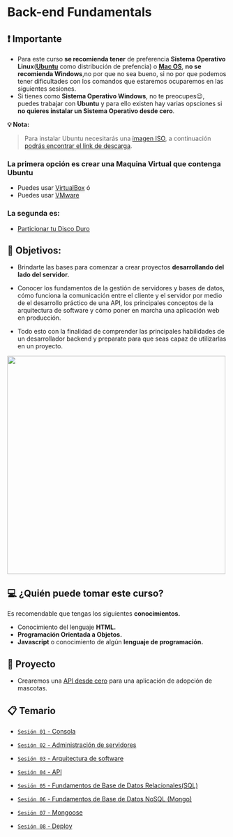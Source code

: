 # Back-end Fundamentals

## ❗ Importante

+ Para este curso **se recomienda tener** de preferencia **Sistema Operativo Linux**(**[Ubuntu](https://ubuntu.com)** como distribución de prefencia) o **[Mac OS](https://www.apple.com/mx/macos/what-is/)**, **no se recomienda Windows**,no por que no sea bueno, si no por que podemos tener dificultades con los comandos que estaremos ocuparemos en las siguientes sesiones.
+ Si tienes como **Sistema Operativo Windows**, no te preocupes😉, puedes trabajar con **Ubuntu** y para ello existen hay varias opsciones si **no quieres instalar un Sistema Operativo desde cero**.

**💡 Nota:**

>Para instalar Ubuntu necesitarás una [imagen ISO](https://www.aboutespanol.com/que-es-una-imagen-iso-3507896), a  continuación [podrás encontrar el link de descarga](https://ubuntu.com/download/desktop).

  ### La primera opción es crear una Maquina Virtual que contenga Ubuntu
  + Puedes usar [VirtualBox](https://www.genbeta.com/paso-a-paso/como-crear-una-maquina-virtual-en-windows-para-ejecutar-linux) ó
  + Puedes usar [VMware](https://www.codigonaranja.com/instalar-linux-windows-10-usando-una-maquina-virtual)
  ### La segunda es:
  + [Particionar tu Disco Duro](https://www.xataka.com/basics/particiones-de-disco-duro-que-son-y-como-hacerlas-en-windows)

## 🎯 Objetivos:

- Brindarte las bases para comenzar a crear proyectos **desarrollando del lado del servidor.**

- Conocer los fundamentos de la gestión de servidores y bases de datos, cómo funciona la comunicación entre el cliente y el servidor por medio de el desarrollo práctico de una API, los principales conceptos de la arquitectura de software y cómo poner en marcha una aplicación web en producción.

- Todo esto con la finalidad de comprender las principales habilidades de un desarrollador backend y preparate para que seas capaz de utilizarlas en un proyecto.

<img src="http://imgfz.com/i/zBy7oYL.png" width="500">

## 💻 ¿Quién puede tomar este curso?
Es recomendable que tengas los siguientes **conocimientos.**
- Conocimiento del lenguaje **HTML.**
- **Programación Orientada a Objetos.**
- **Javascript** o conocimiento de algún **lenguaje de programación.**

## 🚀 Proyecto

- Crearemos una [API desde cero](./Sesion-03/Ejemplo-02) para una aplicación de adopción de mascotas.

## 📋 Temario

- [`Sesión 01` - Consola](Sesion-01/)

- [`Sesión 02` - Administración de servidores](Sesion-02)

- [`Sesión 03` - Arquitectura de software](Sesion-03)

- [`Sesión 04` - API](Sesion-04)

- [`Sesión 05` - Fundamentos de Base de Datos Relacionales(SQL)](Sesion-05)

- [`Sesión 06` - Fundamentos de Base de Datos NoSQL (Mongo)](Sesion-06)

- [`Sesión 07` - Mongoose](Sesion-07)

- [`Sesión 08` - Deploy](Sesion-08)
